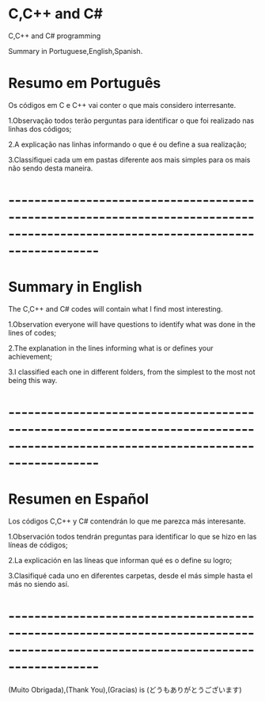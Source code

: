 # C,C++ and C#

C,C++ and C# programming

Summary in Portuguese,English,Spanish.

# Resumo em Português


Os códigos em C e C++ vai conter o que mais considero interresante.

1.Observação todos terão perguntas para identificar o que foi realizado nas linhas dos códigos;

2.A explicação nas linhas informando o que é ou define a sua realização;

3.Classifiquei cada um em pastas diferente aos mais simples para os mais não sendo desta maneira.

# --------------------------------------------------------------------------------------------------------------------------------

# Summary in English

The C,C++ and C# codes will contain what I find most interesting.

1.Observation everyone will have questions to identify what was done in the lines of codes;

2.The explanation in the lines informing what is or defines your achievement;

3.I classified each one in different folders, from the simplest to the most not being this way.

# --------------------------------------------------------------------------------------------------------------------------------

# Resumen en Español

Los códigos C,C++  y C# contendrán lo que me parezca más interesante.

1.Observación todos tendrán preguntas para identificar lo que se hizo en las líneas de códigos;

2.La explicación en las líneas que informan qué es o define su logro;

3.Clasifiqué cada uno en diferentes carpetas, desde el más simple hasta el más no siendo así.


# --------------------------------------------------------------------------------------------------------------------------------

(Muito Obrigada),(Thank You),(Gracias) is (どうもありがとうございます)

